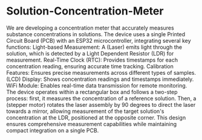 # Solution-Concentration-Meter

We are developing a concentration meter that accurately measures substance concentrations in solutions. The device uses a single Printed Circuit Board (PCB) with an ESP32 microcontroller, integrating several key functions:
    Light-based Measurement: A (Laser) emits light through the solution, which is detected by a Light Dependent Resistor (LDR) for measurement.
    Real-Time Clock (RTC): Provides timestamps for each concentration reading, ensuring accurate time tracking.
    Calibration Features: Ensures precise measurements across different types of samples.
    (LCD) Display: Shows concentration readings and timestamps immediately.
    WiFi Module: Enables real-time data transmission for remote monitoring.
The device operates within a rectangular box and follows a two-step process: first, it measures the concentration of a reference solution. Then, a (stepper motor) rotates the laser assembly by 90 degrees to direct the laser towards a mirror, allowing measurement of the target solution's concentration at the LDR, positioned at the opposite corner. This design ensures comprehensive measurement capabilities while maintaining compact integration on a single PCB.
